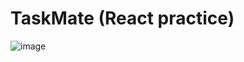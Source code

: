 # TaskMate (React practice)
![image](https://user-images.githubusercontent.com/71189300/236447861-078216a7-236c-4a2e-9725-e273d705ed9d.png)

